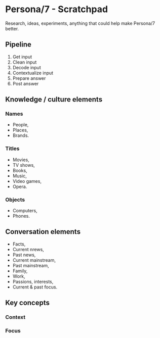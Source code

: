 # Persona/7 - Scratchpad

Research, ideas, experiments, anything that could help make Persona/7 better.

## Pipeline

1. Get input
2. Clean input
3. Decode input
4. Contextualize input
5. Prepare answer
6. Post answer

## Knowledge / culture elements

### Names

- People,
- Places,
- Brands.

### Titles

- Movies,
- TV shows,
- Books,
- Music,
- Video games,
- Opera.

### Objects

- Computers,
- Phones.

## Conversation elements

- Facts,
- Current nrews,
- Past news,
- Current mainstream,
- Past mainstream,
- Family,
- Work,
- Passions, interests,
- Current & past focus.

## Key concepts

### Context

### Focus
